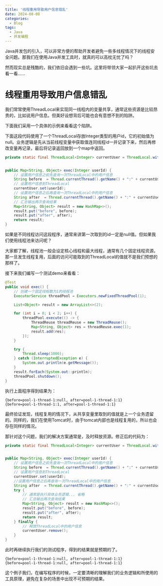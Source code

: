 ```yaml
---
title: '线程重用导致用户信息错乱'
date: 2024-08-08
categories:
  - Blog
tags:
  - Java
  - 并发编程
---
```


Java并发包的引入，可以非常方便的帮助开发者避免一些多线程情况下的线程安全问题。那我们在使用Java并发工具时，就真的可以高枕无忧了吗？

然而现实总是残酷的，我们依旧会遇到一些坑。这里将带领大家一起扒开这些坑去看一看......

<!--more-->

# 线程重用导致用户信息错乱

我们常常使用ThreadLocal来实现同一线程内的变量共享，通常这些资源是比较昂贵的，比如说用户信息。但美好设想背后可能也会有意想不到的陷阱。

下面我们采用一个具体的示例来看看这个陷阱。

下面这段代码使用了一个ThreadLocal存放Integer类型的用户id，它的初始值为null。业务逻辑是先从当前线程变量中获取值连同线程id一并记录下来，然后再修改变量再记录，最后将记录返回放到一个map中返回。

```java
private static final ThreadLocal<Integer> currentUser = ThreadLocal.withInitial(() -> null);


public Map<String, Object> exec(Integer userId) {
    // 设置用户信息之前先查询一次ThreadLocal中的用户信息
    String before  = Thread.currentThread().getName() + ":" + currentUser.get();
    // 设置用户信息到ThreadLocal
    currentUser.set(userId);
    // 设置用户信息之后再查询一次ThreadLocal中的用户信息
    String after  = Thread.currentThread().getName() + ":" + currentUser.get();
    // 汇总输出两次查询结果
    Map<String, Object> result = new HashMap<>();
    result.put("before", before);
    result.put("after", after);
    return result;
}
```

如果是不同线程访问这段程序，通常来讲第一次取到的id一定是null值。但如果我们使用线程池来访问呢？

大家都了解，线程池一般会设定核心线程和最大线程，通常有几个固定线程资源。那一旦发生线程复用，后面的访问可能取到的ThreadLocal的值就不是我们预想的那样了。

接下来我们编写一个测试demo来看看：

```java
@Test
public void exec() {
    // 创建一个固定线程数为1的线程池
    ExecutorService threadPool = Executors.newFixedThreadPool(1);

    List<Object> result = new ArrayList<>(2);

    for (int i = 0; i < 2; i++) {
        threadPool.execute(() -> {
            ThreadReuse threadReuse = new ThreadReuse();
            Map<String, Object> res = threadReuse.exec(1);
            result.add(res);
        });
    }

    try {
        Thread.sleep(1000);
    } catch (InterruptedException e) {
        System.out.println(e.getMessage());
    }
    result.forEach(System.out::println);
    threadPool.shutdown();
}
```

执行上面程序得到结果为：

```
{before=pool-1-thread-1:null, after=pool-1-thread-1:1}
{before=pool-1-thread-1:1, after=pool-1-thread-1:1}
```

最终验证发现，线程复用的情况下，从共享变量里取到的值就是上一个业务遗留的。同样的，我们在使用Tomcat时，由于tomcat内部也是线程复用的，所以也会存在同样的情况。

那针对这个问题，我们的解决方案通常是，及时释放资源。修正后的代码为：

```java
private static final ThreadLocal<Integer> currentUser = ThreadLocal.withInitial(() -> null);


public Map<String, Object> exec(Integer userId) {
    // 设置用户信息之前先查询一次ThreadLocal中的用户信息
    String before  = Thread.currentThread().getName() + ":" + currentUser.get();
    // 设置用户信息到ThreadLocal
    currentUser.set(userId);
    //设置用户信息之后再查询一次ThreadLocal中的用户信息
    String after  = Thread.currentThread().getName() + ":" + currentUser.get();
    try {
        // 通常是执行具体业务逻辑... 省略
        // 汇总输出两次查询结果
        Map<String, Object> result = new HashMap<>();
        result.put("before", before);
        result.put("after", after);
        return result;
    } finally {
        // 释放ThreadLocal中的用户信息
        currentUser.remove();
    }
}
```

此时再继续执行我们的测试程序，得到的结果就是预期的了。

```
{before=pool-1-thread-1:null, after=pool-1-thread-1:1}
{before=pool-1-thread-1:null, after=pool-1-thread-1:1}
```

这个例子我们，在编写程序的时候，一定要清晰的理解我们的业务逻辑和所使用的工具原理，避免在复杂的场景中出现不可预期的结果。